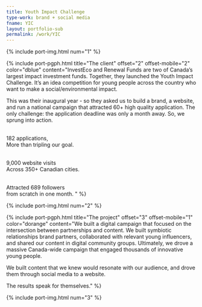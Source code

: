 ```yaml
---
title: Youth Impact Challenge
type-work: brand + social media
fname: YIC
layout: portfolio-sub
permalink: /work/YIC
---
```


{% include port-img.html num="1" %}

{% include port-pgph.html title="The client" offset="2" offset-mobile="2" color="dblue" content="InvestEco and Renewal Funds are two of Canada’s largest impact investment funds. Together, they launched the Youth Impact Challenge. It’s an idea competition for young people across the country who want to make a social/environmental impact.

This was their inaugural year - so they asked us to build a brand, a website, and run a national campaign that attracted 60+ high quality application. The only challenge: the application deadline was only a month away. So, we sprung into action. <br><br>

182 applications, <br>
More than tripling our goal. <br><br>

9,000 website visits <br>
Across 350+ Canadian cities. <br><br>

Attracted 689 followers <br>
from scratch in one month. " %}

{% include port-img.html num="2" %}

{% include port-pgph.html title="The project" offset="3" offset-mobile="1" color="dorange" content="We built a digital campaign that focused on the intersection between partnerships and content. We built symbiotic relationships brand partners, collaborated with relevant young influencers, and shared our content in digital community groups. Ultimately, we drove a massive Canada-wide campaign that engaged thousands of innovative young people.

We built content that we knew would resonate with our audience, and drove them through social media to a website.

The results speak for themselves." %}

{% include port-img.html num="3" %}
